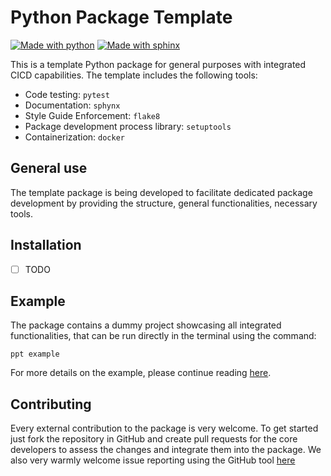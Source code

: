 # Python Package Template

<!--
[![PyPi Latest Release](https://img.shields.io/pypi/v/curis)](https://pypi.org/project/curis/)
[![PyPi - Status](https://img.shields.io/pypi/status/curis)](https://pypi.org/project/curis/)
[![GitHub Release Date](https://img.shields.io/github/release-date/uzh-dqbm-cmi/curis)](https://img.shields.io/github/release-date/uzh-dqbm-cmi/curis)
[![PyPi Downloads](https://img.shields.io/pypi/dm/curis)](https://pypistats.org/packages/curis)
[![Documentation Status](https://readthedocs.org/projects/curis/badge/?version=latest)](https://curis.readthedocs.io/en/latest/?badge=latest)
[![License](https://img.shields.io/github/license/uzh-dqbm-cmi/curis)](https://github.com/uzh-dqbm-cmi/curis/blob/master/LICENSE)
-->

[![Made with python](https://img.shields.io/badge/Made%20with-Python-1f425f.svg)](https://www.python.org/)
[![Made with sphinx](https://img.shields.io/badge/Made%20with-Sphinx-1f425f.svg)](https://www.sphinx-doc.org/)

This is a template Python package for general purposes with integrated CICD capabilities. The template includes the
following tools:
- Code testing: `pytest`
- Documentation: `sphynx`
- Style Guide Enforcement: `flake8`
- Package development process library: `setuptools`
- Containerization: `docker`

## General use

The template package is being developed to facilitate dedicated package development by providing the structure, general
functionalities, necessary tools.

## Installation
- [ ] TODO

## Example

The package contains a dummy project showcasing all integrated functionalities, that can be run directly in the terminal using the command:
```
ppt example
```
For more details on the example, please continue reading [here](package_documention/README.md).


## Contributing
Every external contribution to the package is very welcome. To get started just fork the repository in GitHub and
create pull requests for the core developers to assess the changes and integrate them into the package. We also
very warmly welcome issue reporting using the GitHub tool
[here](https://github.com/uzh-dqbm-cmi/curis/issues/new/choose)

